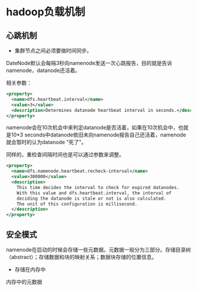 # hadoop负载机制

## 心跳机制

- 集群节点之间必须要做时间同步。

DateNode默认会每隔3秒向namenode发送一次心跳报告，目的就是告诉namenode，datanode还活着。

相关参数：

```xml
<property>
  <name>dfs.heartbeat.interval</name>
  <value>3</value>
  <description>Determines datanode heartbeat interval in seconds.</description>
</property>
```

namenode会在10次机会中来判定datanode是否活着，如果在10次机会中，也就是10*3 seconds中datanode依旧未向namenode报告自己还活着，namenode就会暂时的认为datanode "死了"。

同样的，重检查间隔时间也是可以通过参数来调整。

```xml
<property>
  <name>dfs.namenode.heartbeat.recheck-interval</name>
  <value>300000</value>
  <description>
    This time decides the interval to check for expired datanodes.
    With this value and dfs.heartbeat.interval, the interval of
    deciding the datanode is stale or not is also calculated.
    The unit of this configuration is millisecond.
  </description>
</property>
```

## 安全模式

namenode在启动的时候会存储一些元数据。元数据一般分为三部分。存储目录树（abstract）；存储数据和块的映射关系；数据块存储的位置信息。

- 存储在内存中

内存中的元数据